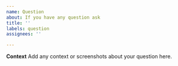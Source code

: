 ```yaml
---
name: Question
about: If you have any question ask
title: ''
labels: question
assignees: ''

---
```


**Context**
Add any context or screenshots about your question here.

